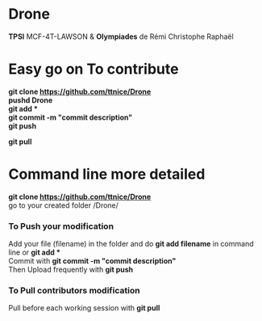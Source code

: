 # Drone

**TPSI** MCF-4T-LAWSON &amp; **Olympiades** de Rémi Christophe Raphaël

# Easy go on To contribute

**git clone https://github.com/ttnice/Drone**  
**pushd Drone**  
__git add *__  
**git commit -m "commit description"**  
**git push**  

**git pull**  


# Command line more detailed

**git clone https://github.com/ttnice/Drone**  
go to your created folder /Drone/  

### To Push your modification

Add your file (filename) in the folder and do **git add filename** in command line or __git add *__  
Commit with **git commit -m "commit description"**  
Then Upload frequently with **git push**

### To Pull contributors modification

Pull before each working session with **git pull**
